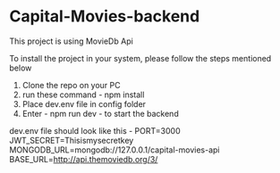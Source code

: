 # Capital-Movies-backend

This project is using MovieDb Api

To install the project in your system, please follow the steps mentioned below

1. Clone the repo on your PC
2. run these command - npm install
3. Place dev.env file in config folder
4. Enter - npm run dev - to start the backend


dev.env file should look like this - 
PORT=3000
JWT_SECRET=Thisismysecretkey
MONGODB_URL=mongodb://127.0.0.1/capital-movies-api
BASE_URL=http://api.themoviedb.org/3/
